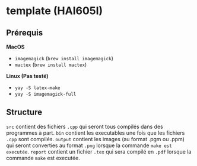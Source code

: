 # template (HAI605I)

## Prérequis

**MacOS**
- `imagemagick` (`brew install imagemagick`)
- `mactex` (`brew install mactex`)

**Linux (Pas testé)**
- `yay -S latex-make`
- `yay -S imagemagick-full`

## Structure

`src` contient des fichiers `.cpp` qui seront tous compilés dans des programmes à part.
`bin` contient les executables une fois que les fichiers `.cpp` sont compilés.
`output` contient les images (au format .pgm ou .ppm) qui seront converties au format `.png` lorsque la commande `make est executée`.
`report` contient un fichier `.tex` qui sera compilé en `.pdf` lorsque la commande `make` est executée.
